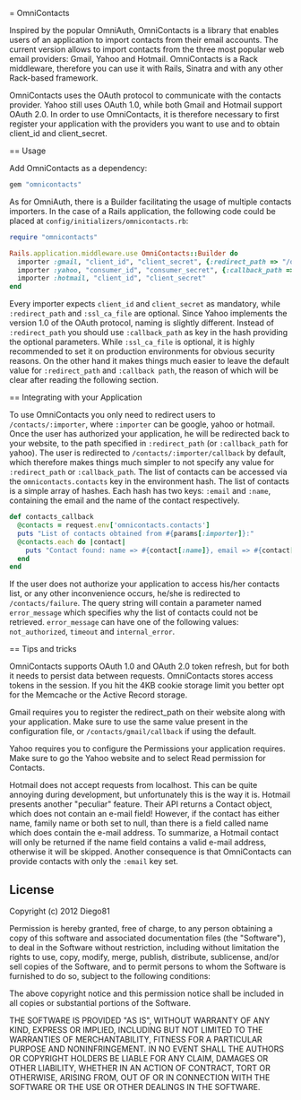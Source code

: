 = OmniContacts

Inspired by the popular OmniAuth, OmniContacts is a library that enables users of an application to import contacts from their email accounts.
The current version allows to import contacts from the three most popular web email providers: Gmail, Yahoo and Hotmail.
OmniContacts is a Rack middleware, therefore you can use it with Rails, Sinatra and with any other Rack-based framework.

OmniContacts uses the OAuth protocol to communicate with the contacts provider. Yahoo still uses OAuth 1.0, while both Gmail and Hotmail support OAuth 2.0.
In order to use OmniContacts, it is therefore necessary to first register your application with the providers you want to use and to obtain client_id and client_secret.

== Usage

Add OmniContacts as a dependency:
```ruby
gem "omnicontacts"
```

As for OmniAuth, there is a Builder facilitating the usage of multiple contacts importers. In the case of a Rails application, the following code could be placed at `config/initializers/omnicontacts.rb`:

```ruby
require "omnicontacts"

Rails.application.middleware.use OmniContacts::Builder do
  importer :gmail, "client_id", "client_secret", {:redirect_path => "/oauth2callback", :ssl_ca_file => "/etc/ssl/certs/curl-ca-bundle.crt"}
  importer :yahoo, "consumer_id", "consumer_secret", {:callback_path => '/callback'}
  importer :hotmail, "client_id", "client_secret"
end

```

Every importer expects `client_id` and `client_secret` as mandatory, while `:redirect_path` and `:ssl_ca_file` are optional.
Since Yahoo implements the version 1.0 of the OAuth protocol, naming is slightly different. Instead of `:redirect_path` you should use `:callback_path` as key in the hash providing the optional parameters.
While `:ssl_ca_file` is optional, it is highly recommended to set it on production environments for obvious security reasons.
On the other hand it makes things much easier to leave the default value for `:redirect_path` and `:callback path`, the reason of which will be clear after reading the following section.

== Integrating with your Application

To use OmniContacts you only need to redirect users to `/contacts/:importer`, where `:importer` can be google, yahoo or hotmail. Once the user has authorized your application, he will be redirected back to your website, to the path specified in `:redirect_path` (or `:callback_path` for yahoo). The user is redirected to `/contacts/:importer/callback` by default, which therefore makes things much simpler to not specify any value for `:redirect_path` or `:callback_path`.
The list of contacts can be accessed via the `omnicontacts.contacts` key in the environment hash. The list of contacts is a simple array of hashes. Each hash has two keys: `:email` and `:name`, containing the email and the name of the contact respectively.

```ruby
def contacts_callback
  @contacts = request.env['omnicontacts.contacts']
  puts "List of contacts obtained from #{params[:importer]}:"
  @contacts.each do |contact|
    puts "Contact found: name => #{contact[:name]}, email => #{contact[:email]}"
  end
end
```

If the user does not authorize your application to access his/her contacts list, or any other inconvenience occurs, he/she is redirected to `/contacts/failure`. The query string will contain a parameter named `error_message` which specifies why the list of contacts could not be retrieved. `error_message` can have one of the following values: `not_authorized`, `timeout` and `internal_error`.

==  Tips and tricks

OmniContacts supports OAuth 1.0 and OAuth 2.0 token refresh, but for both it needs to persist data between requests. OmniContacts stores access tokens in the session. If you hit the 4KB cookie storage limit you better opt for the Memcache or the Active Record storage.

Gmail requires you to register the redirect_path on their website along with your application. Make sure to use the same value present in the configuration file, or `/contacts/gmail/callback` if using the default.

Yahoo requires you to configure the Permissions your application requires. Make sure to go the Yahoo website and to select Read permission for Contacts.

Hotmail does not accept requests from localhost. This can be quite annoying during development, but unfortunately this is the way it is.
Hotmail presents another "peculiar" feature. Their API returns a Contact object, which does not contain an e-mail field! However, if the contact has either name, family name or both set to null, than there is a field called name which does contain the e-mail address. To summarize, a  Hotmail contact will only be returned if the name field contains a valid e-mail address, otherwise it will be skipped. Another consequence is that OmniContacts can provide contacts with only the `:email` key set.

## License

Copyright (c) 2012 Diego81

Permission is hereby granted, free of charge, to any person obtaining a
copy of this software and associated documentation files (the "Software"),
to deal in the Software without restriction, including without limitation
the rights to use, copy, modify, merge, publish, distribute, sublicense,
and/or sell copies of the Software, and to permit persons to whom the
Software is furnished to do so, subject to the following conditions:

The above copyright notice and this permission notice shall be included
in all copies or substantial portions of the Software.

THE SOFTWARE IS PROVIDED "AS IS", WITHOUT WARRANTY OF ANY KIND, EXPRESS
OR IMPLIED, INCLUDING BUT NOT LIMITED TO THE WARRANTIES OF MERCHANTABILITY,
FITNESS FOR A PARTICULAR PURPOSE AND NONINFRINGEMENT. IN NO EVENT SHALL
THE AUTHORS OR COPYRIGHT HOLDERS BE LIABLE FOR ANY CLAIM, DAMAGES OR OTHER
LIABILITY, WHETHER IN AN ACTION OF CONTRACT, TORT OR OTHERWISE, ARISING
FROM, OUT OF OR IN CONNECTION WITH THE SOFTWARE OR THE USE OR OTHER
DEALINGS IN THE SOFTWARE.
